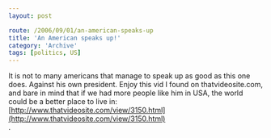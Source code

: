 ```yaml
---
layout: post

route: /2006/09/01/an-american-speaks-up
title: 'An American speaks up!'
category: 'Archive'
tags: [politics, US]
---
```


It is not to many americans that manage to speak up as good as this one does. Against his own president. Enjoy this vid I found on thatvideosite.com, and bare in mind that if we had more people like him in USA, the world could be a better place to live in:
[http://www.thatvideosite.com/view/3150.html](http://www.thatvideosite.com/view/3150.html) <br/>.
